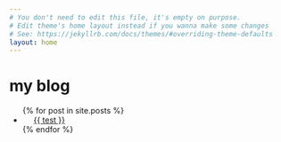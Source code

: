 ```yaml
---
# You don't need to edit this file, it's empty on purpose.
# Edit theme's home layout instead if you wanna make some changes
# See: https://jekyllrb.com/docs/themes/#overriding-theme-defaults
layout: home
---
```

<h1> my blog </h1>
<ul>
  {% for post in site.posts %}
    <li>
      <a href="{{ http://ann0503.github.io/myblog/_post/2018-01-06 test.md }}">{{ test }}</a>
    </li>
  {% endfor %}
</ul>
